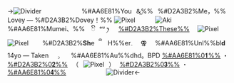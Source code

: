 ->![Divider](https://files.catbox.moe/e94g7b.png)
⠀⠀⠀⠀⠀⠀⠀⠀
%#AA6E81%You⠀&̲%%⠀%#D2A3B2%Me，%% Lovey — %#D2A3B2%Dovey！%% ![Pixel](https://files.catbox.moe/q51710.gif)⠀⠀⠀⠀
![Aki](https://files.catbox.moe/zbgubx.png)
%#AA6E81%Mumei、%%⠀ ꦼ⠀ᵒᵘ ꫂ⠀⠀[%#D2A3B2%These%%](https://text.is/ao) ⠀ ![Pixel](https://files.catbox.moe/hsxo1i.gif)
![Pixel](https://files.catbox.moe/9a9eul.gif)⠀⠀⠀%#D2A3B2%**Sh**e⠀ꩰ ⠀H%%er𓈒 ⠀ ⚢ ⠀ %#AA6E81%Unl%%bl**d**
14yo — Taken⠀⠀꜆ ⠀⠀%#AA6E81%Au%%dhd。BPD
[%#AA6E81%0𝟏%%](ourokronii) ・ [%#D2A3B2%0𝟐%%](mumeisext)⠀（⠀![Pixel](https://files.catbox.moe/rk9b5o.gif)⠀）⠀[%#D2A3B2%0𝟑%%]() ・ [%#AA6E81%0𝟒%%](https://retrospring.net/@hololive)
⠀⠀⠀⠀⠀⠀⠀⠀
![Divider](https://files.catbox.moe/0ym2u5.png)<-